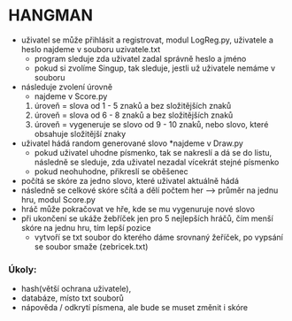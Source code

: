# HANGMAN
- uživatel se může přihlásit a registrovat, modul LogReg.py, uživatele a heslo najdeme v souboru uzivatele.txt
    * program sleduje zda uživatel zadal správně heslo a jméno
    * pokud si zvolíme Singup, tak sleduje, jestli už uživatele nemáme v souboru
- následuje zvolení úrovně
   * najdeme v Score.py 
   1. úroveň = slova od 1 - 5 znaků a bez složitějších znaků
   2. úroveň = slova od 6 - 8 znaků a bez složitějších znaků
   3. úroveň = vygeneruje se slovo od 9 - 10 znaků, nebo slovo, které obsahuje složitější znaky 
- uživatel hádá random generované slovo
    *najdeme v Draw.py
    * pokud uživatel uhodne písmenko, tak se nakreslí a dá se do listu, následně se sleduje, zda uživatel nezadal vícekrát stejné písmenko
    * pokud neohuhodne, přikreslí se oběšenec
- počítá se skóre za jedno slovo, které uživatel aktuálně hádá
- následně se celkové skóre sčítá a dělí počtem her --> průměr na jednu hru, modul Score.py
- hráč může pokračovat ve hře, kde se mu vygenuruje nové slovo
- při ukončení se ukáže žebříček jen pro 5 nejlepších hráčů, čím menší skóre na jednu hru, tím lepší pozice
    * vytvoří se txt soubor do kterého dáme srovnaný žeříček, po vypsání se soubor smaže (zebricek.txt)
### Úkoly:
- hash(větší ochrana uživatele), 
- databáze, místo txt souborů
- nápověda / odkrytí písmena, ale bude se muset změnit i skóre 
